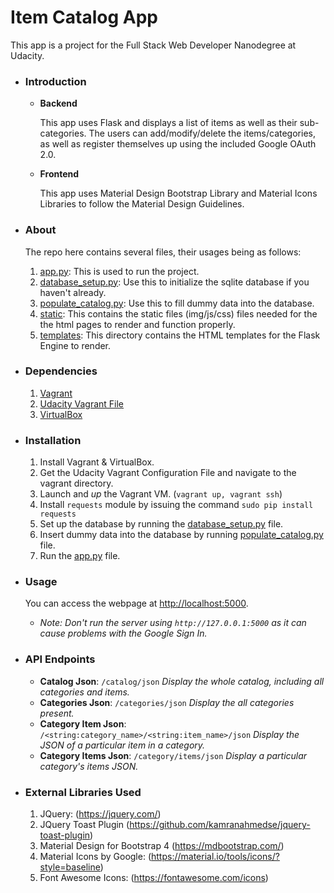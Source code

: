 # Item Catalog App

This app is a project for the Full Stack Web Developer Nanodegree at Udacity.

* ### Introduction

    *  **Backend**

       This app uses Flask and displays a list of items as well as their sub-categories. The users can add/modify/delete the items/categories, as well as register themselves up using the included Google OAuth 2.0.

    *  **Frontend**

       This app uses Material Design Bootstrap Library and Material Icons Libraries to follow the Material Design Guidelines.

* ### About

   The repo here contains several files, their usages being as follows:

    1. [app.py](app.py): This is used to run the project.
    2. [database_setup.py](database_setup.py): Use this to initialize the sqlite database if you haven't already.
    3. [populate_catalog.py](populate_catalog.py): Use this to fill dummy data into the database.
    4. [static](static): This contains the static files (img/js/css) files needed for the the html pages to render and function properly.
    5. [templates](templates): This directory contains the HTML templates for the Flask Engine to render.

* ### Dependencies

    1. [Vagrant](https://www.vagrantup.com/ "Vagrant")
    2. [Udacity Vagrant File](https://github.com/udacity/fullstack-nanodegree-vm "Udacity's Vagrant Configuration File")
    3. [VirtualBox](https://www.virtualbox.org/wiki/Downloads)

* ### Installation

    1. Install Vagrant & VirtualBox.
    2. Get the Udacity Vagrant Configuration File and navigate to the vagrant directory.
    3. Launch and _up_ the Vagrant VM. (`vagrant up, vagrant ssh`)
    4. Install `requests` module by issuing the command `sudo pip install requests`
    5. Set up the database by running the [database_setup.py](database_setup.py) file.
    6. Insert dummy data into the database by running [populate_catalog.py](populate_catalog.py) file.
    7. Run the [app.py](app.py) file.

* ### Usage

    You can access the webpage at [http://localhost:5000](http://localhost:5000 "Localhost at port 5000").
   - _Note: Don't run the server using `http://127.0.0.1:5000` as it can cause problems with the Google Sign In._

* ### API Endpoints
    * **Catalog Json**: `/catalog/json` _Display the whole catalog, including all categories and items._
    * **Categories Json**: `/categories/json` _Display the all categories present._
    * **Category Item Json**: `/<string:category_name>/<string:item_name>/json` _Display the JSON of a particular item in a category._
    * **Category Items Json**: `/category/items/json` _Display a particular category's items JSON._ 

* ### External Libraries Used
    1. JQuery: (<https://jquery.com/>)
    2. JQuery Toast Plugin (<https://github.com/kamranahmedse/jquery-toast-plugin>)
    3. Material Design for Bootstrap 4 (<https://mdbootstrap.com/>)
    4. Material Icons by Google: (<https://material.io/tools/icons/?style=baseline>)
    5. Font Awesome Icons: (<https://fontawesome.com/icons>)